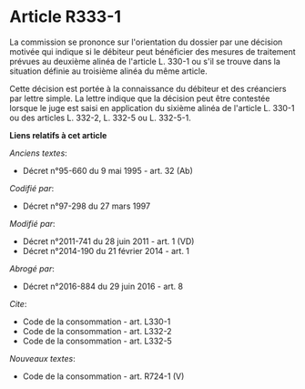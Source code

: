 # Article R333-1

La commission se prononce sur l'orientation du dossier par une décision motivée qui indique si le débiteur peut bénéficier
des mesures de traitement prévues au deuxième alinéa de l'article L. 330-1 ou s'il se trouve dans la situation définie au
troisième alinéa du même article. 

Cette décision est portée à la connaissance du débiteur et des créanciers par lettre simple. La lettre indique que la
décision peut être contestée lorsque le juge est saisi en application du sixième alinéa de l'article L. 330-1 ou des articles
L. 332-2, L. 332-5 ou L. 332-5-1.

**Liens relatifs à cet article**

_Anciens textes_:

  - Décret n°95-660 du 9 mai 1995 - art. 32 (Ab)

_Codifié par_:

  - Décret n°97-298 du 27 mars 1997

_Modifié par_:

  - Décret n°2011-741 du 28 juin 2011 - art. 1 (VD)
  - Décret n°2014-190 du 21 février 2014 - art. 1

_Abrogé par_:

  - Décret n°2016-884 du 29 juin 2016 - art. 8

_Cite_:

  - Code de la consommation - art. L330-1
  - Code de la consommation - art. L332-2
  - Code de la consommation - art. L332-5

_Nouveaux textes_:

  - Code de la consommation - art. R724-1 (V)
